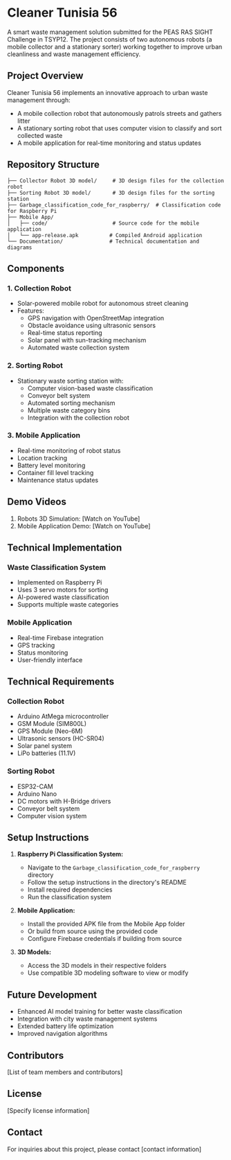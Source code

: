 # Cleaner Tunisia 56

A smart waste management solution submitted for the PEAS RAS SIGHT Challenge in TSYP12. The project consists of two autonomous robots (a mobile collector and a stationary sorter) working together to improve urban cleanliness and waste management efficiency.

## Project Overview

Cleaner Tunisia 56 implements an innovative approach to urban waste management through:
- A mobile collection robot that autonomously patrols streets and gathers litter
- A stationary sorting robot that uses computer vision to classify and sort collected waste
- A mobile application for real-time monitoring and status updates

## Repository Structure

```
├── Collector Robot 3D model/     # 3D design files for the collection robot
├── Sorting Robot 3D model/       # 3D design files for the sorting station
├── Garbage_classification_code_for_raspberry/  # Classification code for Raspberry Pi
├── Mobile App/
│   ├── code/                     # Source code for the mobile application
│   └── app-release.apk          # Compiled Android application
└── Documentation/               # Technical documentation and diagrams
```

## Components

### 1. Collection Robot
- Solar-powered mobile robot for autonomous street cleaning
- Features:
  - GPS navigation with OpenStreetMap integration
  - Obstacle avoidance using ultrasonic sensors
  - Real-time status reporting
  - Solar panel with sun-tracking mechanism
  - Automated waste collection system

### 2. Sorting Robot
- Stationary waste sorting station with:
  - Computer vision-based waste classification
  - Conveyor belt system
  - Automated sorting mechanism
  - Multiple waste category bins
  - Integration with the collection robot

### 3. Mobile Application
- Real-time monitoring of robot status
- Location tracking
- Battery level monitoring
- Container fill level tracking
- Maintenance status updates

## Demo Videos

1. Robots 3D Simulation: [Watch on YouTube]
2. Mobile Application Demo: [Watch on YouTube]

## Technical Implementation

### Waste Classification System
- Implemented on Raspberry Pi
- Uses 3 servo motors for sorting
- AI-powered waste classification
- Supports multiple waste categories

### Mobile Application
- Real-time Firebase integration
- GPS tracking
- Status monitoring
- User-friendly interface

## Technical Requirements

### Collection Robot
- Arduino AtMega microcontroller
- GSM Module (SIM800L)
- GPS Module (Neo-6M)
- Ultrasonic sensors (HC-SR04)
- Solar panel system
- LiPo batteries (11.1V)

### Sorting Robot
- ESP32-CAM
- Arduino Nano
- DC motors with H-Bridge drivers
- Conveyor belt system
- Computer vision system

## Setup Instructions

1. **Raspberry Pi Classification System:**
   - Navigate to the `Garbage_classification_code_for_raspberry` directory
   - Follow the setup instructions in the directory's README
   - Install required dependencies
   - Run the classification system

2. **Mobile Application:**
   - Install the provided APK file from the Mobile App folder
   - Or build from source using the provided code
   - Configure Firebase credentials if building from source

3. **3D Models:**
   - Access the 3D models in their respective folders
   - Use compatible 3D modeling software to view or modify

## Future Development

- Enhanced AI model training for better waste classification
- Integration with city waste management systems
- Extended battery life optimization
- Improved navigation algorithms

## Contributors

[List of team members and contributors]

## License

[Specify license information]

## Contact

For inquiries about this project, please contact [contact information]